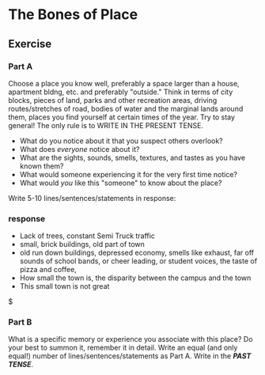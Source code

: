 # The Bones of Place

## Exercise

### Part A

Choose a place you know well, preferably a space larger than a house, apartment bldng, etc. and preferably "outside." Think in terms of city blocks, pieces of land, parks and other recreation areas, driving routes/stretches of road, bodies of water and the marginal lands around them, places you find yourself at certain times of the year. Try to stay general! The only rule is to WRITE IN THE PRESENT TENSE.

- What do you notice about it that you suspect others overlook?
- What does *everyone* notice about it?
- What are the sights, sounds, smells, textures, and tastes as you have known them?
- What would someone experiencing it for the very first time notice?
- What would *you* like this "someone" to know about the place?

Write 5-10 lines/sentences/statements in response:

### response

- Lack of trees, constant Semi Truck traffic
- small, brick buildings, old part of town
- old run down buildings, depressed economy, smells like exhaust, far off sounds of school bands, or cheer leading, or student voices, the taste of pizza and coffee, 
- How small the town is, the disparity between the campus and the town
- This small town is not great

$

### Part B

What is a specific memory or experience you associate with this place? Do your best to summon it, remember it in detail. Write an equal (and only equal!) number of lines/sentences/statements as Part A. Write in the ***PAST TENSE***.


